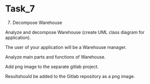 # Task_7

7. Decompose Warehouse

Analyze and decompose Warehouse (create UML class diagram for application).

The user of your application will be a Warehouse manager.

Analyze main parts and functions of Warehouse.

Add png image to the separate gitlab project.

 

Resultshould be  added to the Gitlab repository as a png image.

